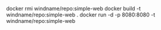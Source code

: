 docker rmi windname/repo:simple-web
docker build -t windname/repo:simple-web .
docker run -d -p 8080:8080 -t windname/repo:simple-web

